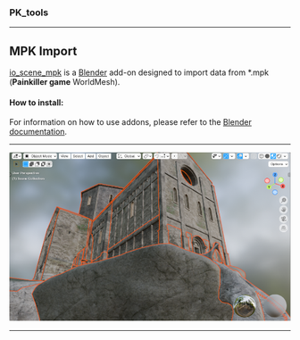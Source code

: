 ### PK_tools
------------
## MPK Import
[io_scene_mpk](https://github.com/max-ego/PK_tools/releases/download/PK_tools/io_scene_mpk.zip "io_scene_mpk") is a [Blender](https://www.blender.org/ "Blender") add-on designed to import data from *.mpk (**Painkiller game** WorldMesh).
#### How to install:
For information on how to use addons, please refer to the [Blender documentation](https://docs.blender.org/manual/en/latest/editors/preferences/addons.html#add-ons "Blender Add-ons").

------------
![C5L3_Monastery](misc/5x03_Monastery.png "C5L3_Monastery")

------------